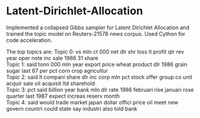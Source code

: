 # Latent-Dirichlet-Allocation
Implemented a collapsed Gibbs sampler for Latent Dirichlet Allocation and trained the topic model on Reuters-21578 news corpus. Used Cython for code acceleration.

The top topics are:
Topic 0:  vs mln ct 000 net dlr shr loss lt profit qtr rev year oper note inc sale 1986 31 share\
Topic 1:  said tonn 000 mln year export price wheat product dlr 1986 grain sugar last 87 per pct corn crop agricultur\
Topic 2:  said lt compani share dlr inc corp mln pct stock offer group co unit acquir sale oil acquisit ltd sharehold\
Topic 3:  pct said billion year bank mln dlr rate 1986 februari rise januari rose quarter last 1987 expect increas reserv month\
Topic 4:  said would trade market japan dollar offici price oil meet new govern countri could state say industri also told bank
